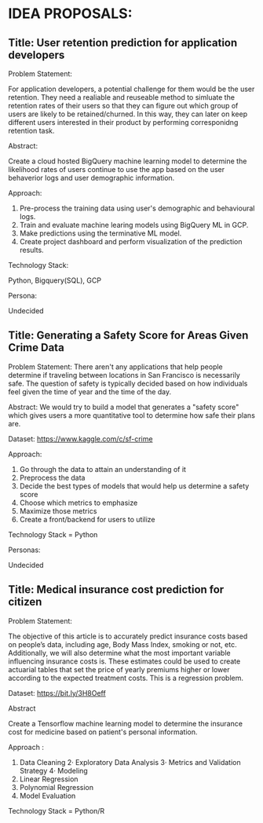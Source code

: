 # IDEA PROPOSALS:


## Title: User retention prediction for application developers

Problem Statement: 

For application developers, a potential challenge for them would be the user retention. They need a realiable and reuseable method to simluate the retention rates of their users so that they can figure out which group of users are likely to be retained/churned. In this way, they can later on keep different users interested in their product by performing corresponidng retention task.

Abstract:

Create a cloud hosted BigQuery machine learning model to determine the likelihood rates of users continue to use the app based on the user behaverior logs and user demographic information.

Approach:
1. Pre-process the training data using user's demographic and behavioural logs.
2. Train and evaluate machine learing models using BigQuery ML in GCP.
3. Make predictions using the terminative ML model.
4. Create project dashboard and perform visualization of the prediction results.

Technology Stack:

Python, Bigquery(SQL), GCP

Persona:

Undecided



## Title:  Generating a Safety Score for Areas Given Crime Data 

Problem Statement:
There aren't any applications that help people determine if traveling between locations in San Francisco is necessarily safe. The question of safety is typically decided based on how individuals feel given the time of year and the time of the day. 


Abstract: We would try to build a model that generates a "safety score" which gives users a more quantitative tool to determine how safe their plans are.   

Dataset: https://www.kaggle.com/c/sf-crime

Approach:

1. Go through the data to attain an understanding of it
2. Preprocess the data
3. Decide the best types of models that would help us determine a safety score
4. Choose which metrics to emphasize 
5. Maximize those metrics
6. Create a front/backend for users to utilize


Technology Stack = Python

Personas:

Undecided

## Title:  Medical insurance cost prediction for citizen 

Problem Statement:

The objective of this article is to accurately predict insurance costs based on people’s data, including age, Body Mass Index, smoking or not, etc. Additionally, we will also determine what the most important variable influencing insurance costs is. These estimates could be used to create actuarial tables that set the price of yearly premiums higher or lower according to the expected treatment costs. This is a regression problem.

Dataset: https://bit.ly/3H8Oeff

Abstract 

Create a Tensorflow machine learning model to determine the insurance cost for medicine based on patient's personal information.

Approach :

1. Data Cleaning
2· Exploratory Data Analysis
3· Metrics and Validation Strategy
4· Modeling
5. Linear Regression
6. Polynomial Regression
7. Model Evaluation

Technology Stack = Python/R 
